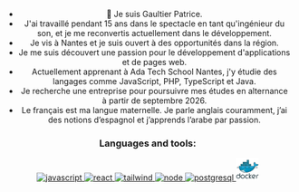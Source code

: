  <ul align="center">
    <li>👋 Je suis Gaultier Patrice.</li>
    <li>J'ai travaillé pendant 15 ans dans le spectacle en tant qu'ingénieur du son, et je me reconvertis actuellement dans le développement.</li>
    <li>Je vis à Nantes et je suis ouvert à des opportunités dans la région.</li>
    <li>Je me suis découvert une passion pour le développement d'applications et de pages web.</li>
    <li>Actuellement apprenant à Ada Tech School Nantes, j'y étudie des langages comme JavaScript, PHP, TypeScript et Java.</li>
    <li>Je recherche une entreprise pour poursuivre mes études en alternance à partir de septembre 2026.</li>
    <li>Le français est ma langue maternelle. Je parle anglais couramment, j’ai des notions d’espagnol et j’apprends l’arabe par passion.</li>
</ul>

<h3 align="center">Languages and tools:</h3>
<p align="center">
    <a href="https://developer.mozilla.org/en-US/docs/Web/JavaScript" target="_blank" rel="noreferrer"> 
        <img src="https://user-images.githubusercontent.com/25181517/117447155-6a868a00-af3d-11eb-9cfe-245df15c9f3f.png" alt="javascript" width="40" height="40"/> 
    </a>
    <a href="https://react.dev" target="_blank" rel="noreferrer"> 
        <img src="https://user-images.githubusercontent.com/25181517/183897015-94a058a6-b86e-4e42-a37f-bf92061753e5.png" alt="react" width="40" height="40"/> 
    </a>
    <a href="https://tailwindcss.com/" target="_blank" rel="noreferrer"> 
    <img src="https://user-images.githubusercontent.com/25181517/202896760-337261ed-ee92-4979-84c4-d4b829c7355d.png" alt="tailwind" width="40" height="40"/> 
    </a>
    <a href="https://nodejs.org/" target="_blank" rel="noreferrer"> 
    <img src="https://user-images.githubusercontent.com/25181517/183568594-85e280a7-0d7e-4d1a-9028-c8c2209e073c.png" alt="node" width="40" height="40"/> 
    </a>
    <a href="https://www.postgresql.org/" target="_blank" rel="noreferrer"> 
    <img src="https://user-images.githubusercontent.com/25181517/117208740-bfb78400-adf5-11eb-97bb-09072b6bedfc.png" alt="postgresql" width="40" height="40"/> 
    </a>
    <a href="https://www.docker.com/" target="_blank" rel="noreferrer"> 
    <img src="https://raw.githubusercontent.com/devicons/devicon/master/icons/docker/docker-original-wordmark.svg" alt="docker" width="40" height="40"/> 
    </a>       
    

    

<!--
**gaultierpatrice/gaultierpatrice** is a ✨ _special_ ✨ repository because its `README.md` (this file) appears on your GitHub profile.

Here are some ideas to get you started:

- 🔭 I’m currently working on ...
- 🌱 I’m currently learning ...
- 👯 I’m looking to collaborate on ...
- 🤔 I’m looking for help with ...
- 💬 Ask me about ...
- 📫 How to reach me: ...
- 😄 Pronouns: ...
- ⚡ Fun fact: ...
-->
